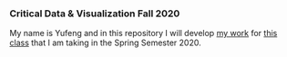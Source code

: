 ### Critical Data & Visualization Fall 2020

My name is Yufeng and in this repository I will develop [my work](my-work) for [this class](https://github.com/leoneckert/critical-data-and-visualization-spring-2020) that I am taking in the Spring Semester 2020.

